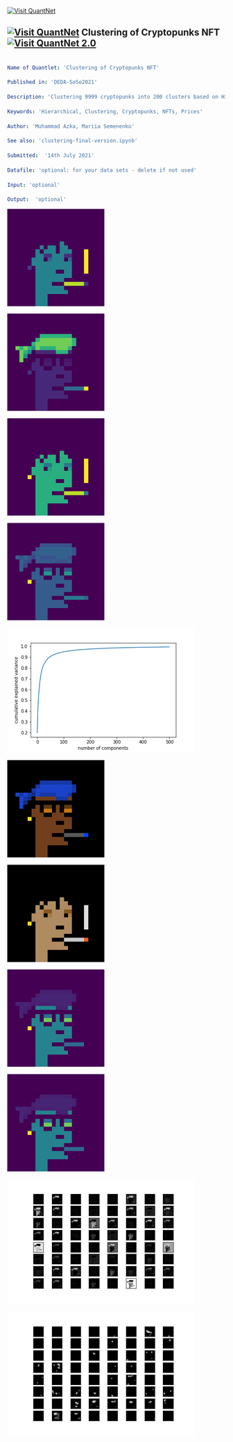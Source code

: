 [<img src="https://github.com/QuantLet/Styleguide-and-FAQ/blob/master/pictures/banner.png" width="888" alt="Visit QuantNet">](http://quantlet.de/)

## [<img src="https://github.com/QuantLet/Styleguide-and-FAQ/blob/master/pictures/qloqo.png" alt="Visit QuantNet">](http://quantlet.de/) **Clustering of Cryptopunks NFT** [<img src="https://github.com/QuantLet/Styleguide-and-FAQ/blob/master/pictures/QN2.png" width="60" alt="Visit QuantNet 2.0">](http://quantlet.de/)

```yaml

Name of Quantlet: 'Clustering of Cryptopunks NFT'

Published in: 'DEDA-SoSe2021'

Description: 'Clustering 9999 cryptopunks into 200 clusters based on Hierarchical Clustering'

Keywords: 'Hierarchical, Clustering, Cryptopunks, NFTs, Prices' 

Author: 'Muhammad Azka, Mariia Semenenko'

See also: 'clustering-final-version.ipynb'

Submitted:  '14th July 2021'

Datafile: 'optional: for your data sets - delete if not used'

Input: 'optional'

Output:  'optional'

```

![Picture1](B_.png)

![Picture2](B__.png)

![Picture3](G_.png)

![Picture4](G__.png)

![Picture5](PCA.png)

![Picture6](Punk%200310.png)

![Picture7](Punk%200432.png)

![Picture8](R_.png)

![Picture9](R__.png)

![Picture10](vgg16_first_layer.png)

![Picture11](vgg16_last_layer.png)